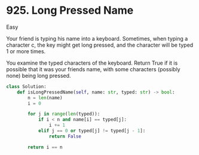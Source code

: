 # 925. Long Pressed Name

Easy

Your friend is typing his name into a keyboard. Sometimes, when typing a character c, the key might get long pressed, and the character will be typed 1 or more times.

You examine the typed characters of the keyboard. Return True if it is possible that it was your friends name, with some characters (possibly none) being long pressed.

```python
class Solution:
    def isLongPressedName(self, name: str, typed: str) -> bool:
        n = len(name)
        i = 0

        for j in range(len(typed)):
            if i < n and name[i] == typed[j]:
                i += 1
            elif j == 0 or typed[j] != typed[j - 1]:
                return False

        return i == n
```
